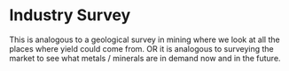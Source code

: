 # Industry Survey

This is analogous to a geological survey in mining where we look at all the places where yield could come from.
OR it is analogous to surveying the market to see what metals / minerals are in demand now and in the future.
